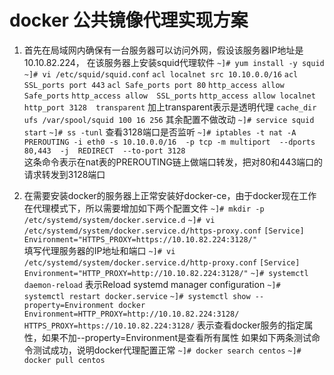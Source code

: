 # docker 公共镜像代理实现方案
1. 首先在局域网内确保有一台服务器可以访问外网，假设该服务器IP地址是10.10.82.224，
  在该服务器上安装squid代理软件
  `~]# yum install -y squid `
  `~]# vi /etc/squid/squid.conf`
     `acl localnet src 10.10.0.0/16`
     `acl SSL_ports port 443`
     `acl Safe_ports port 80`
     `http_access allow  Safe_ports`
     `http_access allow  SSL_ports`
     `http_access allow localnet`
     `http_port 3128  transparent`  加上transparent表示是透明代理
     `cache_dir ufs /var/spool/squid 100 16 256`  其余配置不做改动
  `~]# service squid start`
  `~]# ss -tunl` 查看3128端口是否监听
  `~]# iptables -t nat -A  PREROUTING -i eth0 -s 10.10.0.0/16  -p tcp -m multiport  --dports     80,443  -j  REDIRECT  --to-port 3128 `    
  这条命令表示在nat表的PREROUTING链上做端口转发，把对80和443端口的请求转发到3128端口

2. 在需要安装docker的服务器上正常安装好docker-ce，由于docker现在工作在代理模式下，所以需要增加如下两个配置文件
  `~]# mkdir -p /etc/systemd/system/docker.service.d`
  `~]# vi /etc/systemd/system/docker.service.d/https-proxy.conf`
       `[Service]`
       `Environment="HTTPS_PROXY=https://10.10.82.224:3128/"`  
  填写代理服务器的IP地址和端口
  `~]# vi /etc/systemd/system/docker.service.d/http-proxy.conf`
       `[Service]`
       `Environment="HTTP_PROXY=http://10.10.82.224:3128/"`
   `~]# systemctl daemon-reload`                   表示Reload systemd manager configuration 
   `~]# systemctl restart docker.service`
   `~]# systemctl show --property=Environment docker`  
  `Environment=HTTP_PROXY=http://10.10.82.224:3128/        HTTPS_PROXY=https://10.10.82.224:3128/`
   表示查看docker服务的指定属性，如果不加--property=Environment是查看所有属性
   如果如下两条测试命令测试成功，说明docker代理配置正常
   `~]# docker search centos`
   `~]# docker pull centos`